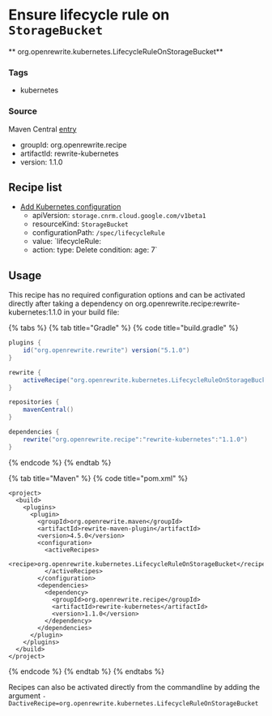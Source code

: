 # Ensure lifecycle rule on `StorageBucket`

** org.openrewrite.kubernetes.LifecycleRuleOnStorageBucket**

### Tags

* kubernetes

### Source

Maven Central [entry](https://search.maven.org/artifact/org.openrewrite.recipe/rewrite-kubernetes/1.1.0/jar)

* groupId: org.openrewrite.recipe
* artifactId: rewrite-kubernetes
* version: 1.1.0

## Recipe list

* [Add Kubernetes configuration](../kubernetes/addconfiguration.md)
  * apiVersion: `storage.cnrm.cloud.google.com/v1beta1`
  * resourceKind: `StorageBucket`
  * configurationPath: `/spec/lifecycleRule`
  * value: `lifecycleRule:
  - action:
      type: Delete
    condition:
      age: 7`

## Usage
This recipe has no required configuration options and can be activated directly after taking a dependency on org.openrewrite.recipe:rewrite-kubernetes:1.1.0 in your build file:

{% tabs %}
{% tab title="Gradle" %}
{% code title="build.gradle" %}
```groovy
plugins {
    id("org.openrewrite.rewrite") version("5.1.0")
}

rewrite {
    activeRecipe("org.openrewrite.kubernetes.LifecycleRuleOnStorageBucket")
}

repositories {
    mavenCentral()
}

dependencies {
    rewrite("org.openrewrite.recipe":"rewrite-kubernetes":"1.1.0")
}
```
{% endcode %}
{% endtab %}

{% tab title="Maven" %}
{% code title="pom.xml" %}
```markup
<project>
  <build>
    <plugins>
      <plugin>
        <groupId>org.openrewrite.maven</groupId>
        <artifactId>rewrite-maven-plugin</artifactId>
        <version>4.5.0</version>
        <configuration>
          <activeRecipes>
            <recipe>org.openrewrite.kubernetes.LifecycleRuleOnStorageBucket</recipe>
          </activeRecipes>
        </configuration>
        <dependencies>
          <dependency>
            <groupId>org.openrewrite.recipe</groupId>
            <artifactId>rewrite-kubernetes</artifactId>
            <version>1.1.0</version>
          </dependency>
        </dependencies>
      </plugin>
    </plugins>
  </build>
</project>
```
{% endcode %}
{% endtab %}
{% endtabs %}

Recipes can also be activated directly from the commandline by adding the argument `-DactiveRecipe=org.openrewrite.kubernetes.LifecycleRuleOnStorageBucket`
